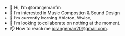 - 👋 Hi, I’m @orangemanfm
- 👀 I’m interested in Music Compostion & Sound Design
- 🌱 I’m currently learning Ableton, Wwise, 
- 💞️ I’m looking to collaborate on nothing at the moment.
- 📫 How to reach me iorangeman20@gmail.com.

<!---
orangemanfm/orangemanfm is a ✨ special ✨ repository because its `README.md` (this file) appears on your GitHub profile.
You can click the Preview link to take a look at your changes.
--->
